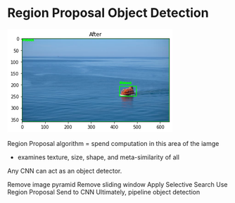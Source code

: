 # Region Proposal Object Detection

![lifeboat detect](images/output/lifeboat-out.png)

Region Proposal algorithm = spend computation in this area of the iamge
- examines texture, size, shape, and meta-similarity of all

Any CNN can act as an object detector.

Remove image pyramid
Remove sliding window
Apply Selective Search
Use Region Proposal
Send to CNN 
Ultimately, pipeline object detection

